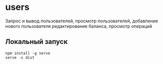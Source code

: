# users

Запрос и вывод пользователей, просмотр пользователей, добавление нового пользователя
редактирование баланса, просмотр операций 

## Локальный запуск  
```
npm install -g serve
serve -s dist
```
